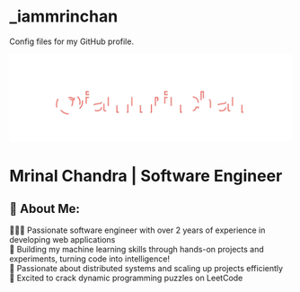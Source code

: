 # _iammrinchan
Config files for my GitHub profile.

![Alt text](header.svg)

# Mrinal Chandra | Software Engineer

## 💫 About Me:
👨🏻‍🔬 Passionate software engineer with over 2 years of experience in developing web applications  
🔭 Building my machine learning skills through hands-on projects and experiments, turning code into intelligence!    
📖 Passionate about distributed systems and scaling up projects efficiently   
🧠 Excited to crack dynamic programming puzzles on LeetCode 

<!---
mrinChanSIT/_iammrinchan is a ✨ special ✨ repository because its `README.md` (this file) appears on your GitHub profile.
You can click the Preview link to take a look at your changes.
--->
